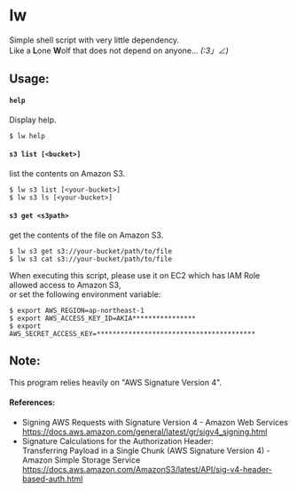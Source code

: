 
lw
===

Simple shell script with very little dependency.  
Like a **L**one **W**olf that does not depend on anyone... _(:3」∠)_  


## Usage:

#### `help`
Display help.  

    $ lw help


#### `s3 list [<bucket>]`
list the contents on Amazon S3.  

    $ lw s3 list [<your-bucket>]
    $ lw s3 ls [<your-bucket>]


#### `s3 get <s3path>`
get the contents of the file on Amazon S3.  

    $ lw s3 get s3://your-bucket/path/to/file
    $ lw s3 cat s3://your-bucket/path/to/file


When executing this script, please use it on EC2 which has IAM Role allowed access to Amazon S3,  
or set the following environment variable:  

    $ export AWS_REGION=ap-northeast-1
    $ export AWS_ACCESS_KEY_ID=AKIA****************
    $ export AWS_SECRET_ACCESS_KEY=****************************************


## Note:
This program relies heavily on "AWS Signature Version 4".  

#### References:
  - Signing AWS Requests with Signature Version 4 - Amazon Web Services  
    https://docs.aws.amazon.com/general/latest/gr/sigv4_signing.html  
  - Signature Calculations for the Authorization Header:  
      Transferring Payload in a Single Chunk (AWS Signature Version 4) - Amazon Simple Storage Service  
    https://docs.aws.amazon.com/AmazonS3/latest/API/sig-v4-header-based-auth.html  

